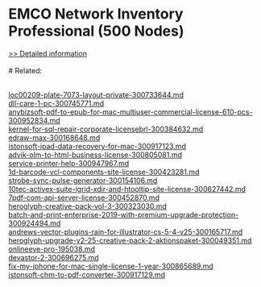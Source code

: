 # EMCO Network Inventory Professional (500 Nodes)
[>> Detailed information](https://secure.shareit.com/shareit/product.html?productid=300247728&affiliateid=200057808)<br/><br/># Related:

<br />[loc00209-plate-7073-layout-private-300733644.md](https://github.com/downloadplanet/downloadplanet/blob/main/loc00209-plate-7073-layout-private-300733644.md)<br />[dll-care-1-pc-300745771.md](https://github.com/downloadplanet/downloadplanet/blob/main/dll-care-1-pc-300745771.md)<br />[anybizsoft-pdf-to-epub-for-mac-multiuser-commercial-license-610-pcs-300952834.md](https://github.com/downloadplanet/downloadplanet/blob/main/anybizsoft-pdf-to-epub-for-mac-multiuser-commercial-license-610-pcs-300952834.md)<br />[kernel-for-sql-repair-corporate-licensebrl-300384632.md](https://github.com/downloadplanet/downloadplanet/blob/main/kernel-for-sql-repair-corporate-licensebrl-300384632.md)<br />[edraw-max-300168648.md](https://github.com/downloadplanet/downloadplanet/blob/main/edraw-max-300168648.md)<br />[istonsoft-ipad-data-recovery-for-mac-300917123.md](https://github.com/downloadplanet/downloadplanet/blob/main/istonsoft-ipad-data-recovery-for-mac-300917123.md)<br />[advik-olm-to-html-business-license-300805081.md](https://github.com/downloadplanet/downloadplanet/blob/main/advik-olm-to-html-business-license-300805081.md)<br />[service-printer-help-300947967.md](https://github.com/downloadplanet/downloadplanet/blob/main/service-printer-help-300947967.md)<br />[1d-barcode-vcl-components-site-license-300423281.md](https://github.com/downloadplanet/downloadplanet/blob/main/1d-barcode-vcl-components-site-license-300423281.md)<br />[strobe-sync-pulse-generator-300154106.md](https://github.com/downloadplanet/downloadplanet/blob/main/strobe-sync-pulse-generator-300154106.md)<br />[10tec-activex-suite-igrid-xdir-and-htooltip-site-license-300627442.md](https://github.com/downloadplanet/downloadplanet/blob/main/10tec-activex-suite-igrid-xdir-and-htooltip-site-license-300627442.md)<br />[7pdf-com-api-server-license-300452870.md](https://github.com/downloadplanet/downloadplanet/blob/main/7pdf-com-api-server-license-300452870.md)<br />[heroglyph-creative-pack-vol-3-300323030.md](https://github.com/downloadplanet/downloadplanet/blob/main/heroglyph-creative-pack-vol-3-300323030.md)<br />[batch-and-print-enterprise-2019-with-premium-upgrade-protection-300924494.md](https://github.com/downloadplanet/downloadplanet/blob/main/batch-and-print-enterprise-2019-with-premium-upgrade-protection-300924494.md)<br />[andrews-vector-plugins-rain-for-illustrator-cs-5-4-v25-300165717.md](https://github.com/downloadplanet/downloadplanet/blob/main/andrews-vector-plugins-rain-for-illustrator-cs-5-4-v25-300165717.md)<br />[heroglyph-upgrade-v2-25-creative-pack-2-aktionspaket-300049351.md](https://github.com/downloadplanet/downloadplanet/blob/main/heroglyph-upgrade-v2-25-creative-pack-2-aktionspaket-300049351.md)<br />[onlineeye-pro-195038.md](https://github.com/downloadplanet/downloadplanet/blob/main/onlineeye-pro-195038.md)<br />[devastor-2-300696275.md](https://github.com/downloadplanet/downloadplanet/blob/main/devastor-2-300696275.md)<br />[fix-my-iphone-for-mac-single-license-1-year-300865689.md](https://github.com/downloadplanet/downloadplanet/blob/main/fix-my-iphone-for-mac-single-license-1-year-300865689.md)<br />[istonsoft-chm-to-pdf-converter-300917129.md](https://github.com/downloadplanet/downloadplanet/blob/main/istonsoft-chm-to-pdf-converter-300917129.md)
